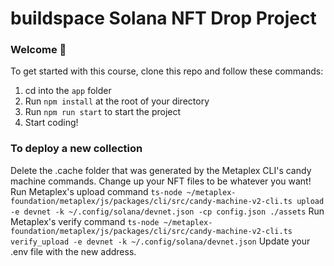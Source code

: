# buildspace Solana NFT Drop Project
### Welcome 👋
To get started with this course, clone this repo and follow these commands:

1. cd into the `app` folder
2. Run `npm install` at the root of your directory
3. Run `npm run start` to start the project
4. Start coding!

### To deploy a new collection
Delete the .cache folder that was generated by the Metaplex CLI's candy machine commands.
Change up your NFT files to be whatever you want!
Run Metaplex's upload command `ts-node ~/metaplex-foundation/metaplex/js/packages/cli/src/candy-machine-v2-cli.ts upload -e devnet -k ~/.config/solana/devnet.json -cp config.json ./assets`
Run Metaplex's verify command `ts-node ~/metaplex-foundation/metaplex/js/packages/cli/src/candy-machine-v2-cli.ts verify_upload -e devnet -k ~/.config/solana/devnet.json`
Update your .env file with the new address.